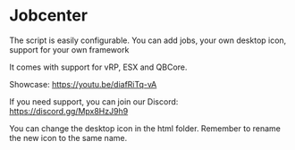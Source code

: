 # Jobcenter

The script is easily configurable. You can add jobs, your own desktop icon, support for your own framework

It comes with support for vRP, ESX and QBCore.

Showcase: https://youtu.be/diafRiTq-vA

If you need support, you can join our Discord: https://discord.gg/Mpx8HzJ9h9

You can change the desktop icon in the html folder. Remember to rename the new icon to the same name.
